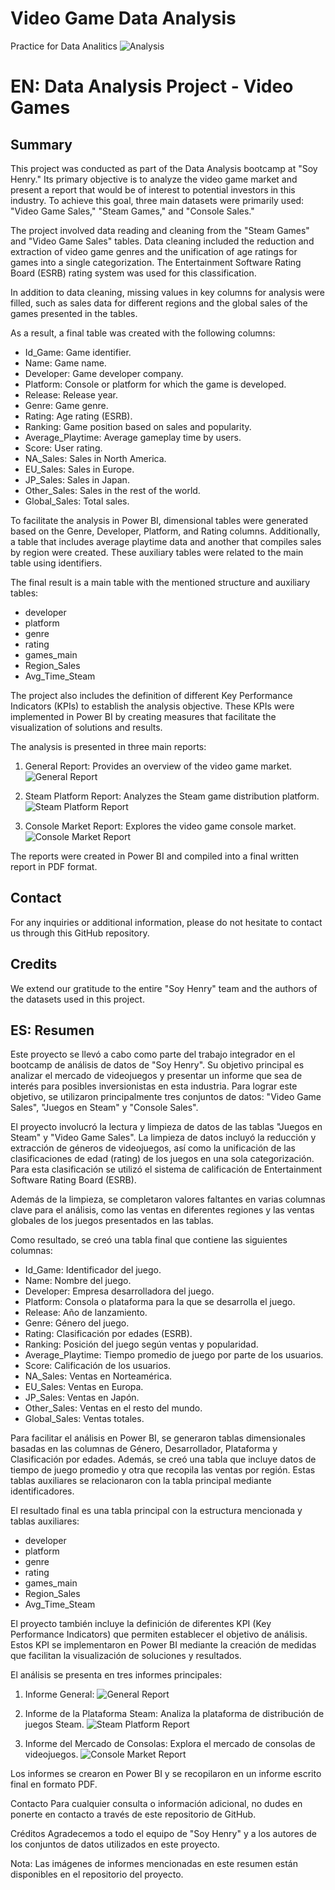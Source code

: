# Video Game Data Analysis
 Practice for Data Analitics
![Analysis](images/Gaming_Portada.gif)

# EN: Data Analysis Project - Video Games

## Summary

This project was conducted as part of the Data Analysis bootcamp at "Soy Henry." Its primary objective is to analyze the video game market and present a report that would be of interest to potential investors in this industry. To achieve this goal, three main datasets were primarily used: "Video Game Sales," "Steam Games," and "Console Sales."

The project involved data reading and cleaning from the "Steam Games" and "Video Game Sales" tables. Data cleaning included the reduction and extraction of video game genres and the unification of age ratings for games into a single categorization. The Entertainment Software Rating Board (ESRB) rating system was used for this classification.

In addition to data cleaning, missing values in key columns for analysis were filled, such as sales data for different regions and the global sales of the games presented in the tables.

As a result, a final table was created with the following columns:

- Id_Game: Game identifier.
- Name: Game name.
- Developer: Game developer company.
- Platform: Console or platform for which the game is developed.
- Release: Release year.
- Genre: Game genre.
- Rating: Age rating (ESRB).
- Ranking: Game position based on sales and popularity.
- Average_Playtime: Average gameplay time by users.
- Score: User rating.
- NA_Sales: Sales in North America.
- EU_Sales: Sales in Europe.
- JP_Sales: Sales in Japan.
- Other_Sales: Sales in the rest of the world.
- Global_Sales: Total sales.

To facilitate the analysis in Power BI, dimensional tables were generated based on the Genre, Developer, Platform, and Rating columns. Additionally, a table that includes average playtime data and another that compiles sales by region were created. These auxiliary tables were related to the main table using identifiers.

The final result is a main table with the mentioned structure and auxiliary tables:

- developer
- platform
- genre
- rating
- games_main
- Region_Sales
- Avg_Time_Steam

The project also includes the definition of different Key Performance Indicators (KPIs) to establish the analysis objective. These KPIs were implemented in Power BI by creating measures that facilitate the visualization of solutions and results.

The analysis is presented in three main reports:

1. General Report: Provides an overview of the video game market.
   ![General Report](images/Report1.png)

2. Steam Platform Report: Analyzes the Steam game distribution platform.
   ![Steam Platform Report](images/Report2.png)

3. Console Market Report: Explores the video game console market.
   ![Console Market Report](images/Report3.png)

The reports were created in Power BI and compiled into a final written report in PDF format.

## Contact

For any inquiries or additional information, please do not hesitate to contact us through this GitHub repository.

## Credits

We extend our gratitude to the entire "Soy Henry" team and the authors of the datasets used in this project.

## ES: Resumen

Este proyecto se llevó a cabo como parte del trabajo integrador en el bootcamp de análisis de datos de "Soy Henry". Su objetivo principal es analizar el mercado de videojuegos y presentar un informe que sea de interés para posibles inversionistas en esta industria. Para lograr este objetivo, se utilizaron principalmente tres conjuntos de datos: "Video Game Sales", "Juegos en Steam" y "Console Sales".

El proyecto involucró la lectura y limpieza de datos de las tablas "Juegos en Steam" y "Video Game Sales". La limpieza de datos incluyó la reducción y extracción de géneros de videojuegos, así como la unificación de las clasificaciones de edad (rating) de los juegos en una sola categorización. Para esta clasificación se utilizó el sistema de calificación de Entertainment Software Rating Board (ESRB).

Además de la limpieza, se completaron valores faltantes en varias columnas clave para el análisis, como las ventas en diferentes regiones y las ventas globales de los juegos presentados en las tablas.

Como resultado, se creó una tabla final que contiene las siguientes columnas:

- Id_Game: Identificador del juego.
- Name: Nombre del juego.
- Developer: Empresa desarrolladora del juego.
- Platform: Consola o plataforma para la que se desarrolla el juego.
- Release: Año de lanzamiento.
- Genre: Género del juego.
- Rating: Clasificación por edades (ESRB).
- Ranking: Posición del juego según ventas y popularidad.
- Average_Playtime: Tiempo promedio de juego por parte de los usuarios.
- Score: Calificación de los usuarios.
- NA_Sales: Ventas en Norteamérica.
- EU_Sales: Ventas en Europa.
- JP_Sales: Ventas en Japón.
- Other_Sales: Ventas en el resto del mundo.
- Global_Sales: Ventas totales.

Para facilitar el análisis en Power BI, se generaron tablas dimensionales basadas en las columnas de Género, Desarrollador, Plataforma y Clasificación por edades. Además, se creó una tabla que incluye datos de tiempo de juego promedio y otra que recopila las ventas por región. Estas tablas auxiliares se relacionaron con la tabla principal mediante identificadores.

El resultado final es una tabla principal con la estructura mencionada y tablas auxiliares:

- developer
- platform
- genre
- rating
- games_main
- Region_Sales
- Avg_Time_Steam

El proyecto también incluye la definición de diferentes KPI (Key Performance Indicators) que permiten establecer el objetivo de análisis. Estos KPI se implementaron en Power BI mediante la creación de medidas que facilitan la visualización de soluciones y resultados.

El análisis se presenta en tres informes principales:

1. Informe General: 
![General Report](images/Report1.png)

2. Informe de la Plataforma Steam: Analiza la plataforma de distribución de juegos Steam.
![Steam Platform Report](images/Report2.png)

3. Informe del Mercado de Consolas: Explora el mercado de consolas de videojuegos.
![Console Market Report](images/Report3.png)


Los informes se crearon en Power BI y se recopilaron en un informe escrito final en formato PDF.

Contacto
Para cualquier consulta o información adicional, no dudes en ponerte en contacto a través de este repositorio de GitHub.

Créditos
Agradecemos a todo el equipo de "Soy Henry" y a los autores de los conjuntos de datos utilizados en este proyecto.

Nota: Las imágenes de informes mencionadas en este resumen están disponibles en el repositorio del proyecto.